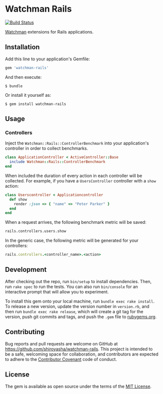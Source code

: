 # Watchman Rails

[![Build Status](https://semaphoreci.com/api/v1/shiroyasha/watchman-rails/branches/master/badge.svg)](https://semaphoreci.com/shiroyasha/watchman-rails)

[Watchman](https://github.com/renderedtext/watchman) extensions for Rails applications.

## Installation

Add this line to your application's Gemfile:

```ruby
gem 'watchman-rails'
```

And then execute:

    $ bundle

Or install it yourself as:

    $ gem install watchman-rails

## Usage

### Controllers

Inject the `Watchman::Rails::ControllerBenchmark` into your application's
controller in order to collect benchmarks.

``` ruby
class ApplicationController < ActiveController::Base
  include Watchman::Rails::ControllerBenchmark
end
```

When included the duration of every action in each controller will be collected.
For example, if you have a `UsersController` controller with a `show` action:

``` ruby
class Userscontroller < Applicationcontroller
  def show
    render :json => { "name" => "Peter Parker" }
  end
end
```

When a request arrives, the following benchmark metric will be saved:

``` txt
rails.controllers.users.show
```

In the generic case, the following metric will be generated for your
controllers:

``` ruby
rails.controllers.<controller_name>.<action>
```

## Development

After checking out the repo, run `bin/setup` to install dependencies. Then,
run `rake spec` to run the tests. You can also run `bin/console` for an
interactive prompt that will allow you to experiment.

To install this gem onto your local machine, run `bundle exec rake install`. To
release a new version, update the version number in `version.rb`, and then run
`bundle exec rake release`, which will create a git tag for the version,
push git commits and tags, and push the `.gem` file
to [rubygems.org](https://rubygems.org).

## Contributing

Bug reports and pull requests are welcome on GitHub at
https://github.com/shiroyasha/watchman-rails. This project is intended to be a
safe, welcoming space for collaboration, and contributors are expected to adhere
to the [Contributor Covenant](http://contributor-covenant.org) code of conduct.

## License

The gem is available as open source under the terms of
the [MIT License](http://opensource.org/licenses/MIT).
